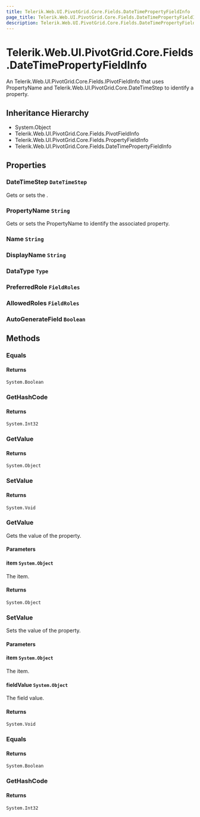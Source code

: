 ```yaml
---
title: Telerik.Web.UI.PivotGrid.Core.Fields.DateTimePropertyFieldInfo
page_title: Telerik.Web.UI.PivotGrid.Core.Fields.DateTimePropertyFieldInfo
description: Telerik.Web.UI.PivotGrid.Core.Fields.DateTimePropertyFieldInfo
---
```


# Telerik.Web.UI.PivotGrid.Core.Fields.DateTimePropertyFieldInfo

An Telerik.Web.UI.PivotGrid.Core.Fields.IPivotFieldInfo that uses PropertyName and Telerik.Web.UI.PivotGrid.Core.DateTimeStep to identify a property.

## Inheritance Hierarchy

* System.Object
* Telerik.Web.UI.PivotGrid.Core.Fields.PivotFieldInfo
* Telerik.Web.UI.PivotGrid.Core.Fields.PropertyFieldInfo
* Telerik.Web.UI.PivotGrid.Core.Fields.DateTimePropertyFieldInfo

## Properties

###  DateTimeStep `DateTimeStep`

Gets or sets the .

###  PropertyName `String`

Gets or sets the PropertyName to identify the associated property.

###  Name `String`

###  DisplayName `String`

###  DataType `Type`

###  PreferredRole `FieldRoles`

###  AllowedRoles `FieldRoles`

###  AutoGenerateField `Boolean`

## Methods

###  Equals

#### Returns

`System.Boolean` 

###  GetHashCode

#### Returns

`System.Int32` 

###  GetValue

#### Returns

`System.Object` 

###  SetValue

#### Returns

`System.Void` 

###  GetValue

Gets the value of the property.

#### Parameters

#### item `System.Object`

The item.

#### Returns

`System.Object` 

###  SetValue

Sets the value of the property.

#### Parameters

#### item `System.Object`

The item.

#### fieldValue `System.Object`

The field value.

#### Returns

`System.Void` 

###  Equals

#### Returns

`System.Boolean` 

###  GetHashCode

#### Returns

`System.Int32` 


